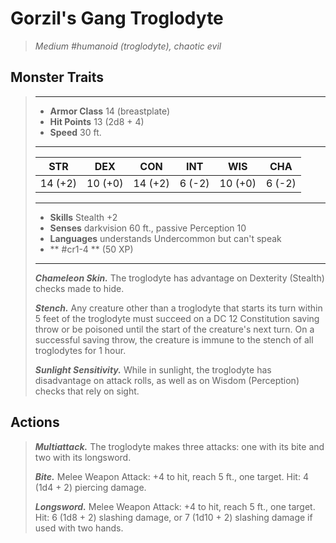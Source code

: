 # Gorzil's Gang Troglodyte
>*Medium #humanoid (troglodyte), chaotic evil*
## Monster Traits
>___
>- **Armor Class** 14 (breastplate)
>- **Hit Points** 13 (2d8 + 4)
>- **Speed** 30 ft.
>___
>|STR|DEX|CON|INT|WIS|CHA|
>|:---:|:---:|:---:|:---:|:---:|:---:|
>|14 (+2)|10 (+0)|14 (+2)|6 (-2)|10 (+0)|6 (-2)|
>___
>- **Skills** Stealth +2
>- **Senses** darkvision 60 ft., passive Perception 10
>- **Languages** understands Undercommon but can't speak
>- ** #cr1-4 ** (50 XP)
>___
>***Chameleon Skin.*** The troglodyte has advantage on Dexterity (Stealth) checks made to hide.  
>
>***Stench.*** Any creature other than a troglodyte that starts its turn within 5 feet of the troglodyte must succeed on a DC 12 Constitution saving throw or be poisoned until the start of the creature's next turn. On a successful saving throw, the creature is immune to the stench of all troglodytes for 1 hour.  
>
>***Sunlight Sensitivity.*** While in sunlight, the troglodyte has disadvantage on attack rolls, as well as on Wisdom (Perception) checks that rely on sight.  
>
## Actions
>***Multiattack.*** The troglodyte makes three attacks: one with its bite and two with its longsword.  
>
>***Bite.*** Melee Weapon Attack: +4 to hit, reach 5 ft., one target. Hit: 4 (1d4 + 2) piercing damage.  
>
>***Longsword.*** Melee Weapon Attack: +4 to hit, reach 5 ft., one target. Hit: 6 (1d8 + 2) slashing damage, or 7 (1d10 + 2) slashing damage if used with two hands.